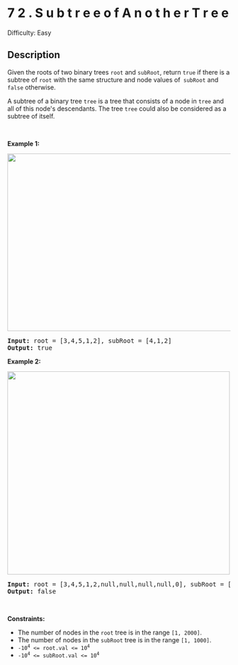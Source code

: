 # 7 2 .   S u b t r e e   o f   A n o t h e r   T r e e

Difficulty: Easy
## Description
<p>Given the roots of two binary trees <code>root</code> and <code>subRoot</code>, return <code>true</code> if there is a subtree of <code>root</code> with the same structure and node values of<code> subRoot</code> and <code>false</code> otherwise.</p>
<p>A subtree of a binary tree <code>tree</code> is a tree that consists of a node in <code>tree</code> and all of this node's descendants. The tree <code>tree</code> could also be considered as a subtree of itself.</p>
<p> </p>
<p><strong class="example">Example 1:</strong></p>
<img alt="" src="https://assets.leetcode.com/uploads/2021/04/28/subtree1-tree.jpg" style="width: 532px; height: 400px;"/>
<pre><strong>Input:</strong> root = [3,4,5,1,2], subRoot = [4,1,2]
<strong>Output:</strong> true
</pre>
<p><strong class="example">Example 2:</strong></p>
<img alt="" src="https://assets.leetcode.com/uploads/2021/04/28/subtree2-tree.jpg" style="width: 502px; height: 458px;"/>
<pre><strong>Input:</strong> root = [3,4,5,1,2,null,null,null,null,0], subRoot = [4,1,2]
<strong>Output:</strong> false
</pre>
<p> </p>
<p><strong>Constraints:</strong></p>
<ul>
<li>The number of nodes in the <code>root</code> tree is in the range <code>[1, 2000]</code>.</li>
<li>The number of nodes in the <code>subRoot</code> tree is in the range <code>[1, 1000]</code>.</li>
<li><code>-10<sup>4</sup> &lt;= root.val &lt;= 10<sup>4</sup></code></li>
<li><code>-10<sup>4</sup> &lt;= subRoot.val &lt;= 10<sup>4</sup></code></li>
</ul>
